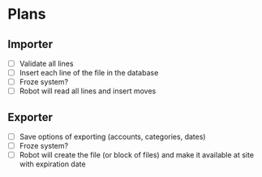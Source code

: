 # Plans

## Importer

- [ ] Validate all lines
- [ ] Insert each line of the file in the database
- [ ] Froze system?
- [ ] Robot will read all lines and insert moves

## Exporter

- [ ] Save options of exporting (accounts, categories, dates)
- [ ] Froze system?
- [ ] Robot will create the file (or block of files) and make it available at site with expiration date
